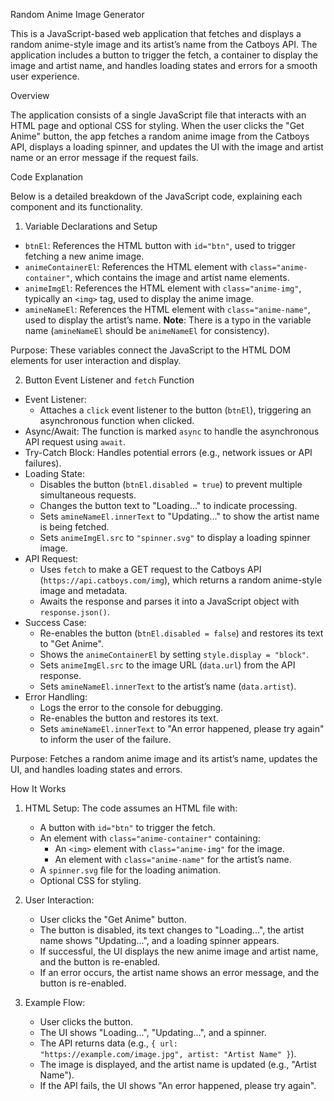 Random Anime Image Generator

This is a JavaScript-based web application that fetches and displays a random anime-style image and its artist’s name from the Catboys API. The application includes a button to trigger the fetch, a container to display the image and artist name, and handles loading states and errors for a smooth user experience.

Overview

The application consists of a single JavaScript file that interacts with an HTML page and optional CSS for styling. When the user clicks the "Get Anime" button, the app fetches a random anime image from the Catboys API, displays a loading spinner, and updates the UI with the image and artist name or an error message if the request fails.

Code Explanation

Below is a detailed breakdown of the JavaScript code, explaining each component and its functionality.

1. Variable Declarations and Setup

- `btnEl`: References the HTML button with `id="btn"`, used to trigger fetching a new anime image.
- `animeContainerEl`: References the HTML element with `class="anime-container"`, which contains the image and artist name elements.
- `animeImgEl`: References the HTML element with `class="anime-img"`, typically an `<img>` tag, used to display the anime image.
- `amineNameEl`: References the HTML element with `class="anime-name"`, used to display the artist’s name. **Note**: There is a typo in the variable name (`amineNameEl` should be `animeNameEl` for consistency).

Purpose: These variables connect the JavaScript to the HTML DOM elements for user interaction and display.

2. Button Event Listener and `fetch` Function

- Event Listener:
  - Attaches a `click` event listener to the button (`btnEl`), triggering an asynchronous function when clicked.
- Async/Await: The function is marked `async` to handle the asynchronous API request using `await`.
- Try-Catch Block: Handles potential errors (e.g., network issues or API failures).
- Loading State:
  - Disables the button (`btnEl.disabled = true`) to prevent multiple simultaneous requests.
  - Changes the button text to "Loading..." to indicate processing.
  - Sets `amineNameEl.innerText` to "Updating..." to show the artist name is being fetched.
  - Sets `animeImgEl.src` to `"spinner.svg"` to display a loading spinner image.
- API Request:
  - Uses `fetch` to make a GET request to the Catboys API (`https://api.catboys.com/img`), which returns a random anime-style image and metadata.
  - Awaits the response and parses it into a JavaScript object with `response.json()`.
- Success Case:
  - Re-enables the button (`btnEl.disabled = false`) and restores its text to "Get Anime".
  - Shows the `animeContainerEl` by setting `style.display = "block"`.
  - Sets `animeImgEl.src` to the image URL (`data.url`) from the API response.
  - Sets `amineNameEl.innerText` to the artist’s name (`data.artist`).
- Error Handling:
  - Logs the error to the console for debugging.
  - Re-enables the button and restores its text.
  - Sets `amineNameEl.innerText` to "An error happened, please try again" to inform the user of the failure.

Purpose: Fetches a random anime image and its artist’s name, updates the UI, and handles loading states and errors.

How It Works

1. HTML Setup: The code assumes an HTML file with:
   - A button with `id="btn"` to trigger the fetch.
   - An element with `class="anime-container"` containing:
     - An `<img>` element with `class="anime-img"` for the image.
     - An element with `class="anime-name"` for the artist’s name.
   - A `spinner.svg` file for the loading animation.
   - Optional CSS for styling.

2. User Interaction:
   - User clicks the "Get Anime" button.
   - The button is disabled, its text changes to "Loading...", the artist name shows "Updating...", and a loading spinner appears.
   - If successful, the UI displays the new anime image and artist name, and the button is re-enabled.
   - If an error occurs, the artist name shows an error message, and the button is re-enabled.

3. Example Flow:
   - User clicks the button.
   - The UI shows "Loading...", "Updating...", and a spinner.
   - The API returns data (e.g., `{ url: "https://example.com/image.jpg", artist: "Artist Name" }`).
   - The image is displayed, and the artist name is updated (e.g., "Artist Name").
   - If the API fails, the UI shows "An error happened, please try again".